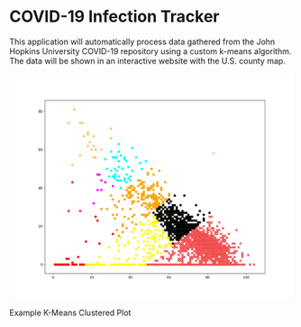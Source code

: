 # COVID-19 Infection Tracker

This application will automatically process data gathered from the John Hopkins University COVID-19 repository using a custom k-means algorithm. The data will be shown in an interactive website with the U.S. county map.

![Clustered Plot](https://raw.githubusercontent.com/calvinsienatra/covid-19-tracker/master/example_plot.jpg "Example K-Means Clustered Plot")
<p align="justify">Example K-Means Clustered Plot</p>
